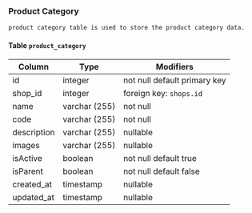 ### Product Category

    product category table is used to store the product category data.

#### Table `product_category`

| Column      | Type          | Modifiers                    |
| ----------- | ------------- | ---------------------------- |
| id          | integer       | not null default primary key |
| shop_id     | integer       | foreign key: `shops.id`      |
| name        | varchar (255) | not null                     |
| code        | varchar (255) | not null                     |
| description | varchar (255) | nullable                     |
| images      | varchar (255) | nullable                     |
| isActive    | boolean       | not null default true        |
| isParent    | boolean       | not null default false       |
| created_at  | timestamp     | nullable                     |
| updated_at  | timestamp     | nullable                     |
